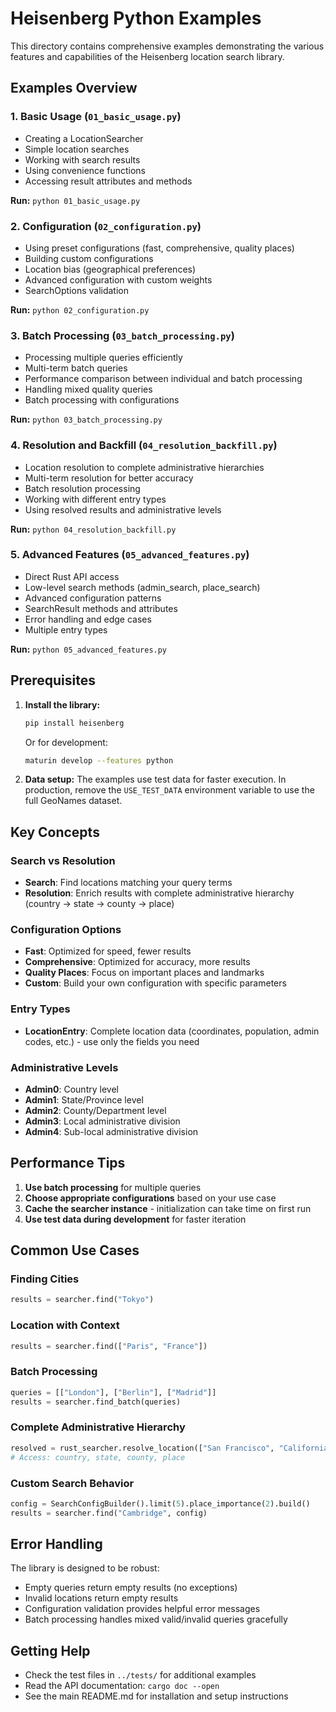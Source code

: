# Heisenberg Python Examples

This directory contains comprehensive examples demonstrating the various features and capabilities of the Heisenberg location search library.

## Examples Overview

### 1. Basic Usage (`01_basic_usage.py`)
- Creating a LocationSearcher
- Simple location searches
- Working with search results
- Using convenience functions
- Accessing result attributes and methods

**Run:** `python 01_basic_usage.py`

### 2. Configuration (`02_configuration.py`)
- Using preset configurations (fast, comprehensive, quality places)
- Building custom configurations
- Location bias (geographical preferences)
- Advanced configuration with custom weights
- SearchOptions validation

**Run:** `python 02_configuration.py`

### 3. Batch Processing (`03_batch_processing.py`)
- Processing multiple queries efficiently
- Multi-term batch queries
- Performance comparison between individual and batch processing
- Handling mixed quality queries
- Batch processing with configurations

**Run:** `python 03_batch_processing.py`

### 4. Resolution and Backfill (`04_resolution_backfill.py`)
- Location resolution to complete administrative hierarchies
- Multi-term resolution for better accuracy
- Batch resolution processing
- Working with different entry types
- Using resolved results and administrative levels

**Run:** `python 04_resolution_backfill.py`

### 5. Advanced Features (`05_advanced_features.py`)
- Direct Rust API access
- Low-level search methods (admin_search, place_search)
- Advanced configuration patterns
- SearchResult methods and attributes
- Error handling and edge cases
- Multiple entry types

**Run:** `python 05_advanced_features.py`

## Prerequisites

1. **Install the library:**
   ```bash
   pip install heisenberg
   ```

   Or for development:
   ```bash
   maturin develop --features python
   ```

2. **Data setup:**
   The examples use test data for faster execution. In production, remove the `USE_TEST_DATA` environment variable to use the full GeoNames dataset.

## Key Concepts

### Search vs Resolution
- **Search**: Find locations matching your query terms
- **Resolution**: Enrich results with complete administrative hierarchy (country → state → county → place)

### Configuration Options
- **Fast**: Optimized for speed, fewer results
- **Comprehensive**: Optimized for accuracy, more results
- **Quality Places**: Focus on important places and landmarks
- **Custom**: Build your own configuration with specific parameters

### Entry Types
- **LocationEntry**: Complete location data (coordinates, population, admin codes, etc.) - use only the fields you need

### Administrative Levels
- **Admin0**: Country level
- **Admin1**: State/Province level
- **Admin2**: County/Department level
- **Admin3**: Local administrative division
- **Admin4**: Sub-local administrative division

## Performance Tips

1. **Use batch processing** for multiple queries
2. **Choose appropriate configurations** based on your use case
3. **Cache the searcher instance** - initialization can take time on first run
4. **Use test data during development** for faster iteration

## Common Use Cases

### Finding Cities
```python
results = searcher.find("Tokyo")
```

### Location with Context
```python
results = searcher.find(["Paris", "France"])
```

### Batch Processing
```python
queries = [["London"], ["Berlin"], ["Madrid"]]
results = searcher.find_batch(queries)
```

### Complete Administrative Hierarchy
```python
resolved = rust_searcher.resolve_location(["San Francisco", "California"])
# Access: country, state, county, place
```

### Custom Search Behavior
```python
config = SearchConfigBuilder().limit(5).place_importance(2).build()
results = searcher.find("Cambridge", config)
```

## Error Handling

The library is designed to be robust:
- Empty queries return empty results (no exceptions)
- Invalid locations return empty results
- Configuration validation provides helpful error messages
- Batch processing handles mixed valid/invalid queries gracefully

## Getting Help

- Check the test files in `../tests/` for additional examples
- Read the API documentation: `cargo doc --open`
- See the main README.md for installation and setup instructions
